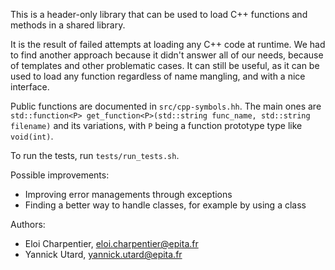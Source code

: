 This is a header-only library that can be used to load C++ functions and
methods in a shared library.

It is the result of failed attempts at loading any C++ code at runtime.
We had to find another approach because it didn't answer all of our needs,
because of templates and other problematic cases. It can still be useful,
as it can be used to load any function regardless of name mangling, and with
a nice interface.

Public functions are documented in `src/cpp-symbols.hh`. The main ones are
`std::function<P> get_function<P>(std::string func_name, std::string filename)`
and its variations, with `P` being a function prototype type like `void(int)`.

To run the tests, run `tests/run_tests.sh`.

Possible improvements:

* Improving error managements through exceptions
* Finding a better way to handle classes, for example by using a class

Authors:

* Eloi Charpentier, eloi.charpentier@epita.fr
* Yannick Utard, yannick.utard@epita.fr
